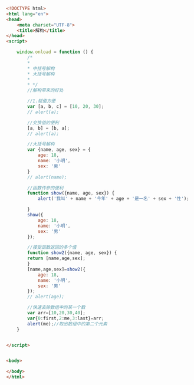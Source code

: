 
<BlogInfo id="490" title="105.解构" author="白日梦想猿" pv=0 read_times=0 pre_cost_time=0分58秒 category="js学习" tag_list="['js学习']" create_time="2021.01.11 16:20:29" update_time="2021.01.11 16:34:29" />

```html
<!DOCTYPE html>
<html lang="en">
<head>
    <meta charset="UTF-8">
    <title>解构</title>
</head>
<script>

    window.onload = function () {
        /*
        *
        * 中括号解构
        * 大括号解构
        *
        * */
        //解构带来的好处

        //1.赋值方便
        var [a, b, c] = [10, 20, 30];
        // alert(a);

        //交换值的便利
        [a, b] = [b, a];
        // alert(a);

        //大括号解构
        var {name, age, sex} = {
            age: 18,
            name: '小明',
            sex: '男'
        }
        // alert(name);

        //函数传参的便利
        function show({name, age, sex}) {
            alert('我叫' + name + '今年' + age + '是一名' + sex + '性');

        }
        show({
            age: 18,
            name: '小明',
            sex: '男'
        });

        //接受函数返回的多个值
        function show2({name, age, sex}) {
        return [name,age,sex];
        }
        [name,age,sex]=show2({
            age: 18,
            name: '小明',
            sex: '男'
        });
        // alert(age);

        //快速去除数组中的某一个数
        var arr=[10,20,30,40];
        var{0:first,2:me,3:last}=arr;
        alert(me);//取出数组中的第二个元素
    }


</script>


<body>

</body>
</html>
```
